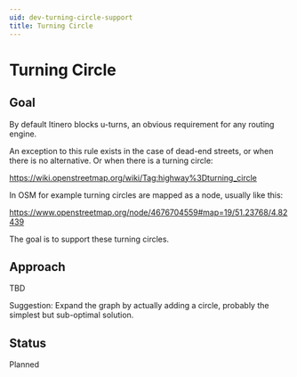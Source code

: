 ```yaml
---
uid: dev-turning-circle-support
title: Turning Circle
---
```


# Turning Circle

## Goal

By default Itinero blocks u-turns, an obvious requirement for any routing engine. 

An exception to this rule exists in the case of dead-end streets, or when there is no alternative. Or when there is a turning circle:

https://wiki.openstreetmap.org/wiki/Tag:highway%3Dturning_circle

In OSM for example turning circles are mapped as a node, usually like this:

https://www.openstreetmap.org/node/4676704559#map=19/51.23768/4.82439

The goal is to support these turning circles.

## Approach

TBD

Suggestion: Expand the graph by actually adding a circle, probably the simplest but sub-optimal solution.

## Status

Planned

